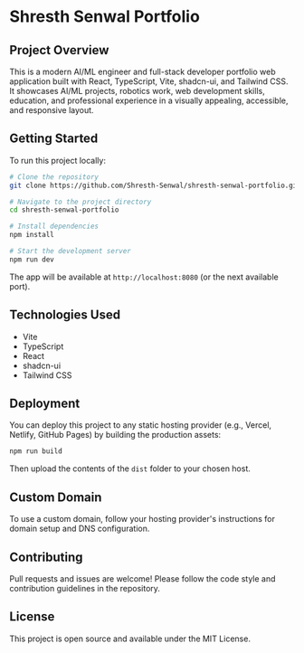 
# Shresth Senwal Portfolio

## Project Overview

This is a modern AI/ML engineer and full-stack developer portfolio web application built with React, TypeScript, Vite, shadcn-ui, and Tailwind CSS. It showcases AI/ML projects, robotics work, web development skills, education, and professional experience in a visually appealing, accessible, and responsive layout.

## Getting Started

To run this project locally:

```sh
# Clone the repository
git clone https://github.com/Shresth-Senwal/shresth-senwal-portfolio.git

# Navigate to the project directory
cd shresth-senwal-portfolio

# Install dependencies
npm install

# Start the development server
npm run dev
```

The app will be available at `http://localhost:8080` (or the next available port).

## Technologies Used

- Vite
- TypeScript
- React
- shadcn-ui
- Tailwind CSS

## Deployment

You can deploy this project to any static hosting provider (e.g., Vercel, Netlify, GitHub Pages) by building the production assets:

```sh
npm run build
```

Then upload the contents of the `dist` folder to your chosen host.

## Custom Domain

To use a custom domain, follow your hosting provider's instructions for domain setup and DNS configuration.

## Contributing

Pull requests and issues are welcome! Please follow the code style and contribution guidelines in the repository.

## License

This project is open source and available under the MIT License.

